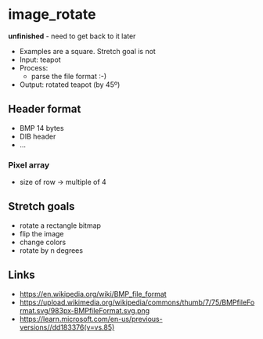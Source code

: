 # image_rotate

**unfinished** - need to get back to it later

* Examples are a square. Stretch goal is not
* Input: teapot
* Process:
  - parse the file format :-)
* Output: rotated teapot (by 45º)

## Header format

* BMP 14 bytes
* DIB header
* ...

### Pixel array

* size of row -> multiple of 4

## Stretch goals

* rotate a rectangle bitmap
* flip the image
* change colors
* rotate by n degrees

## Links

* https://en.wikipedia.org/wiki/BMP_file_format
* https://upload.wikimedia.org/wikipedia/commons/thumb/7/75/BMPfileFormat.svg/983px-BMPfileFormat.svg.png
* https://learn.microsoft.com/en-us/previous-versions//dd183376(v=vs.85)
